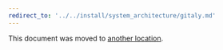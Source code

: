 ```yaml
---
redirect_to: '../../install/system_architecture/gitaly.md'
---
```


This document was moved to [another location](../../install/system_architecture/gitaly.md).
